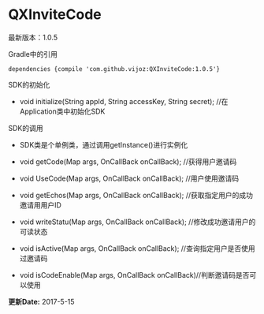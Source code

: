 # QXInviteCode
最新版本：1.0.5

Gradle中的引用

```
dependencies {compile 'com.github.vijoz:QXInviteCode:1.0.5'}
```

SDK的初始化

* void initialize(String appId, String accessKey, String secret); //在Application类中初始化SDK

SDK的调用
* SDK类是个单例类，通过调用getInstance()进行实例化

* void getCode(Map args, OnCallBack onCallBack); //获得用户邀请码
* void UseCode(Map args, OnCallBack onCallBack); //用户使用邀请码
* void getEchos(Map args, OnCallBack onCallBack); //获取指定⽤户的成功邀请⽤用户ID
* void writeStatu(Map args, OnCallBack onCallBack); //修改成功邀请用户的可读状态
* void isActive(Map args, OnCallBack onCallBack); //查询指定⽤户是否使⽤过邀请码
* void isCodeEnable(Map args, OnCallBack onCallBack)//判断邀请码是否可以使⽤


**更新Date:** 2017-5-15
